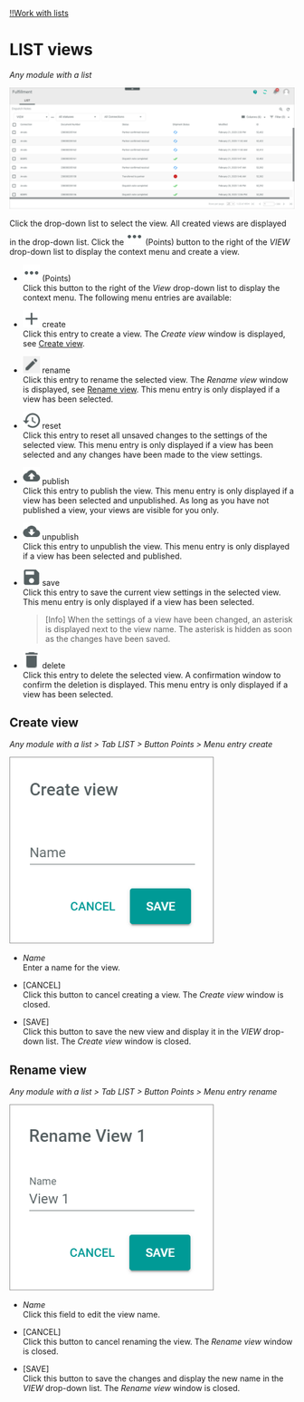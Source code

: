 [!!Work with lists](../UsingCore1/05_WorkWithLists.md)

# LIST views

*Any module with a list*

![LIST](../../Assets/Screenshots/Core1Platform/UserInterface/ViewsLIST.png "[LIST]")

Click the drop-down list to select the view. All created views are displayed in the drop-down list. Click the ![Points](../../Assets/Icons/Points01.png "[Points]") (Points) button to the right of the *VIEW* drop-down list to display the context menu and create a view.   

- ![Points](../../Assets/Icons/Points01.png "[Points]") (Points)      
    Click this button to the right of the *View* drop-down list to display the context menu. The following menu entries are available:

- ![Create](../../Assets/Icons/Plus06.png "[Create]") create  
    Click this entry to create a view. The *Create view* window is displayed, see [Create view](#create-view).

- ![Rename](../../Assets/Icons/Edit02.png "[Rename]") rename  
    Click this entry to rename the selected view. The *Rename view* window is displayed, see [Rename view](#rename-view). This menu entry is only displayed if a view has been selected.

- ![Reset](../../Assets/Icons/Reset.png "[Reset]") reset  
    Click this entry to reset all unsaved changes to the settings of the selected view. This menu entry is only displayed if a view has been selected and any changes have been made to the view settings.

- ![Publish](../../Assets/Icons/Publish.png "[Publish]") publish  
    Click this entry to publish the view. This menu entry is only displayed if a view has been selected and unpublished. As long as you have not published a view, your views are visible for you only.

- ![Unpublish](../../Assets/Icons/Unpublish.png "[Unpublish]") unpublish  
    Click this entry to unpublish the view. This menu entry is only displayed if a view has been selected and published.

- ![Save](../../Assets/Icons/Save.png "[Save]") save  
    Click this entry to save the current view settings in the selected view. This menu entry is only displayed if a view has been selected.
    > [Info] When the settings of a view have been changed, an asterisk is displayed next to the view name. The asterisk is hidden as soon as the changes have been saved.

- ![Delete](../../Assets/Icons/Trash01.png "[Delete]") delete  
            Click this entry to delete the selected view. A confirmation window to confirm the deletion is displayed. This menu entry is only displayed if a view has been selected.




## Create view

*Any module with a list > Tab LIST > Button Points > Menu entry create*

![Create view](../../Assets/Screenshots/Core1Platform/UserInterface/ViewCreate.png "[Create view]")

- *Name*   
    Enter a name for the view.

- [CANCEL]   
    Click this button to cancel creating a view. The *Create view* window is closed.

- [SAVE]   
    Click this button to save the new view and display it in the *VIEW* drop-down list. The *Create view* window is closed.



## Rename view

*Any module with a list > Tab LIST > Button Points > Menu entry rename*

![Rename view](../../Assets/Screenshots/Fulfillment/DispatchNotes/RenameView.png "[Rename view]")

- *Name*   
    Click this field to edit the view name.

- [CANCEL]   
    Click this button to cancel renaming the view. The *Rename view* window is closed.

- [SAVE]   
    Click this button to save the changes and display the new name in the *VIEW* drop-down list. The *Rename view* window is closed.

